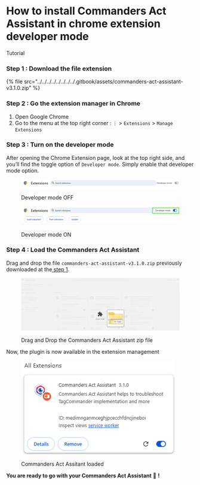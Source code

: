 # How to install Commanders Act Assistant in chrome extension developer mode

Tutorial

### Step 1 : Download the file extension

{% file src="../../../../../../../../.gitbook/assets/commanders-act-assistant-v3.1.0.zip" %}

### Step 2 : Go the extension manager in Chrome

1. Open Google Chrome
2. Go to the menu at the top right corner :  `⋮` > `Extensions` > `Manage Extensions`

### Step 3 : Turn on the developer mode

After opening the Chrome Extension page, look at the top right side, and you’ll find the toggle option of `Developer mode`. Simply enable that developer mode option.

<figure><img src="../../../../../../../../.gitbook/assets/image (610).png" alt=""><figcaption><p>Developer mode OFF</p></figcaption></figure>

<figure><img src="../../../../../../../../.gitbook/assets/image (611).png" alt=""><figcaption><p>Developer mode ON</p></figcaption></figure>

### Step 4 : Load the Commanders Act Assistant

Drag and drop the file `commanders-act-assistant-v3.1.0.zip` previously downloaded at the[ step 1](how-to-install-commanders-act-assistant-in-chrome-extension-developer-mode.md#step-1-download-the-file-extension).

<figure><img src="../../../../../../../../.gitbook/assets/image (2).png" alt=""><figcaption><p>Drag and Drop the Commanders Act Assistant zip file</p></figcaption></figure>

Now, the plugin is now available in the extension management

<figure><img src="../../../../../../../../.gitbook/assets/image (3).png" alt=""><figcaption><p>Commanders Act Assitant loaded</p></figcaption></figure>

**You are ready to go with your Commanders Act Assistant** :rocket: **!**
